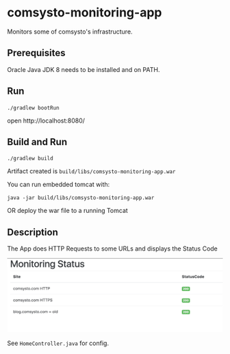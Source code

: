 # comsysto-monitoring-app

Monitors some of comsysto's infrastructure.

## Prerequisites

Oracle Java JDK 8 needs to be installed and on PATH.

## Run

```
./gradlew bootRun
```

open http://localhost:8080/

## Build and Run

```
./gradlew build
```

Artifact created is `build/libs/comsysto-monitoring-app.war`

You can run embedded tomcat with:

```
java -jar build/libs/comsysto-monitoring-app.war
```

OR deploy the war file to a running Tomcat

## Description

The App does HTTP Requests to some URLs and displays the Status Code

![](./doc/monitoring.jpg)

See `HomeController.java` for config.